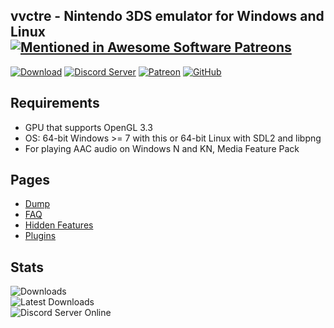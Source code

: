 ## vvctre - Nintendo 3DS emulator for Windows and Linux [![Mentioned in Awesome Software Patreons](https://awesome.re/mentioned-badge.svg)](https://github.com/uraimo/awesome-software-patreons)

[![Download](https://img.shields.io/badge/Download-brightgreen)](https://github.com/vvanelslande/vvctre/releases)
[![Discord Server](https://img.shields.io/badge/Discord%20Server-brightgreen)](https://discord.gg/hVxCyb5)
[![Patreon](https://img.shields.io/badge/Patreon-brightgreen)](https://www.patreon.com/vvctre)
[![GitHub](https://img.shields.io/badge/GitHub-brightgreen)](https://github.com/vvanelslande/vvctre)

## Requirements 
- GPU that supports OpenGL 3.3
- OS: 64-bit Windows >= 7 with this or 64-bit Linux with SDL2 and libpng
- For playing AAC audio on Windows N and KN, Media Feature Pack

## Pages

- [Dump](https://vvanelslande.github.io/vvctre/Dump)
- [FAQ](https://vvanelslande.github.io/vvctre/FAQ)
- [Hidden Features](https://vvanelslande.github.io/vvctre/Hidden-Features)
- [Plugins](https://vvanelslande.github.io/vvctre/Plugins)

## Stats

![Downloads](https://img.shields.io/github/downloads/vvanelslande/vvctre/total?label=Downloads&color=brightgreen&labelColor=brightgreen)  
![Latest Downloads](https://img.shields.io/github/downloads/vvanelslande/vvctre/latest/total?label=Latest%20Downloads&color=brightgreen&labelColor=brightgreen)  
![Discord Server Online](https://img.shields.io/discord/692523028046676048?label=Discord%20Server&color=brightgreen&labelColor=brightgreen)